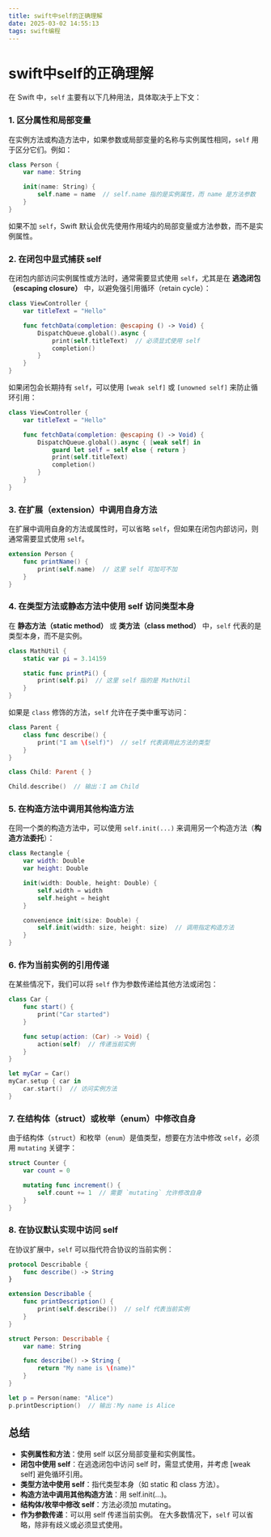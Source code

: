 ```yaml
---
title: swift中self的正确理解
date: 2025-03-02 14:55:13
tags: swift编程
---
```




 # swift中self的正确理解


 在 Swift 中，`self` 主要有以下几种用法，具体取决于上下文：

### 1. **区分属性和局部变量**

在实例方法或构造方法中，如果参数或局部变量的名称与实例属性相同，`self` 用于区分它们。例如：

```swift
class Person {
    var name: String

    init(name: String) {
        self.name = name  // self.name 指的是实例属性，而 name 是方法参数
    }
}
```

如果不加 `self`，Swift 默认会优先使用作用域内的局部变量或方法参数，而不是实例属性。

### 2. **在闭包中显式捕获 self**

在闭包内部访问实例属性或方法时，通常需要显式使用 `self`，尤其是在 **逃逸闭包（escaping closure）** 中，以避免强引用循环（retain cycle）：

```swift
class ViewController {
    var titleText = "Hello"

    func fetchData(completion: @escaping () -> Void) {
        DispatchQueue.global().async {
            print(self.titleText)  // 必须显式使用 self
            completion()
        }
    }
}
```

如果闭包会长期持有 `self`，可以使用 `[weak self]` 或 `[unowned self]` 来防止循环引用：

```swift
class ViewController {
    var titleText = "Hello"

    func fetchData(completion: @escaping () -> Void) {
        DispatchQueue.global().async { [weak self] in
            guard let self = self else { return }
            print(self.titleText)
            completion()
        }
    }
}
```

### 3. **在扩展（extension）中调用自身方法**

在扩展中调用自身的方法或属性时，可以省略 `self`，但如果在闭包内部访问，则通常需要显式使用 `self`。

```swift
extension Person {
    func printName() {
        print(self.name)  // 这里 self 可加可不加
    }
}
```

### 4. **在类型方法或静态方法中使用 self 访问类型本身**

在 **静态方法（static method）** 或 **类方法（class method）** 中，`self` 代表的是类型本身，而不是实例。

```swift
class MathUtil {
    static var pi = 3.14159

    static func printPi() {
        print(self.pi)  // 这里 self 指的是 MathUtil
    }
}
```

如果是 `class` 修饰的方法，`self` 允许在子类中重写访问：

```swift
class Parent {
    class func describe() {
        print("I am \(self)")  // self 代表调用此方法的类型
    }
}

class Child: Parent { }

Child.describe()  // 输出：I am Child
```

### 5. **在构造方法中调用其他构造方法**

在同一个类的构造方法中，可以使用 `self.init(...)` 来调用另一个构造方法（**构造方法委托**）：

```swift
class Rectangle {
    var width: Double
    var height: Double

    init(width: Double, height: Double) {
        self.width = width
        self.height = height
    }

    convenience init(size: Double) {
        self.init(width: size, height: size)  // 调用指定构造方法
    }
}
```

### 6. **作为当前实例的引用传递**

在某些情况下，我们可以将 `self` 作为参数传递给其他方法或闭包：

```swift
class Car {
    func start() {
        print("Car started")
    }

    func setup(action: (Car) -> Void) {
        action(self)  // 传递当前实例
    }
}

let myCar = Car()
myCar.setup { car in
    car.start()  // 访问实例方法
}
```

### 7. **在结构体（struct）或枚举（enum）中修改自身**

由于结构体（`struct`）和枚举（`enum`）是值类型，想要在方法中修改 `self`，必须用 `mutating` 关键字：

```swift
struct Counter {
    var count = 0

    mutating func increment() {
        self.count += 1  // 需要 `mutating` 允许修改自身
    }
}
```

### 8. **在协议默认实现中访问 self**

在协议扩展中，`self` 可以指代符合协议的当前实例：

```swift
protocol Describable {
    func describe() -> String
}

extension Describable {
    func printDescription() {
        print(self.describe())  // self 代表当前实例
    }
}

struct Person: Describable {
    var name: String

    func describe() -> String {
        return "My name is \(name)"
    }
}

let p = Person(name: "Alice")
p.printDescription()  // 输出：My name is Alice
```

## 总结

- **实例属性和方法**：使用 self 以区分局部变量和实例属性。
- **闭包中使用 self**：在逃逸闭包中访问 self 时，需显式使用，并考虑 [weak self] 避免循环引用。
- **类型方法中使用 self**：指代类型本身（如 static 和 class 方法）。
- **构造方法中调用其他构造方法**：用 self.init(...)。
- **结构体/枚举中修改 self**：方法必须加 mutating。
- **作为参数传递**：可以用 self 传递当前实例。
在大多数情况下，`self` 可以省略，除非有歧义或必须显式使用。